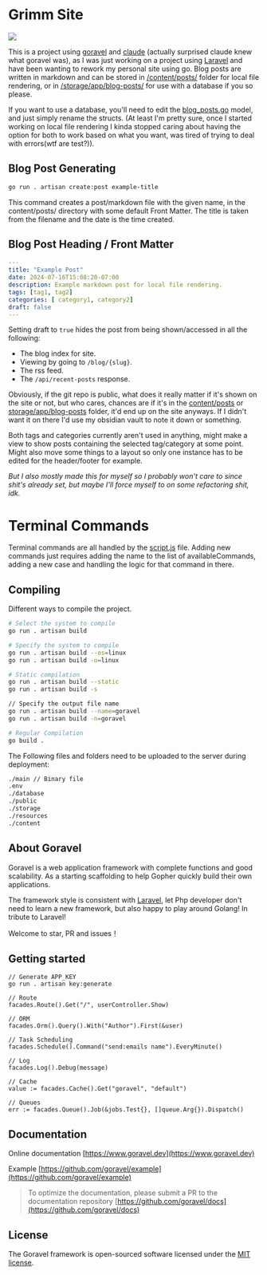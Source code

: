 # Grimm Site

<img src="/repo-assets/showcase.gif"/>

This is a project using [goravel](https://github.com/goravel/goravel) and [claude](https://claude.ai/) (actually surprised claude knew what goravel was), as I was just working on a project using [Laravel](https://laravel.com/) and have been wanting to rework my personal site using go. Blog posts are written in markdown and can be stored in [/content/posts/](./content/posts/) folder for local file rendering, or in [/storage/app/blog-posts/](./storage/app/blog-posts/) for use with a database if you so please.

If you want to use a database, you'll need to edit the [blog_posts.go](./app/models/blog_post.go) model, and just simply rename the structs. (At least I'm pretty sure, once I started working on local file rendering I kinda stopped caring about having the option for both to work based on what you want, was tired of trying to deal with errors(wtf are test?)).

## Blog Post Generating

```bash
go run . artisan create:post example-title
```

This command creates a post/markdown file with the given name, in the content/posts/ directory with some default Front Matter. The title is taken from the filename and the date is the time created.

## Blog Post Heading / Front Matter

```yaml
---
title: "Example Post"
date: 2024-07-16T15:08:20-07:00
description: Example markdown post for local file rendering.
tags: [tag1, tag2]
categories: [ category1, category2]
draft: false
---

```

Setting draft to `true` hides the post from being shown/accessed in all the following: 

- The blog index for site.
- Viewing by going to `/blog/{slug}`.
- The rss feed.
- The `/api/recent-posts` response.

Obviously, if the git repo is public, what does it really matter if it's shown on the site or not, but who cares, chances are if it's in the [content/posts](./content/posts/) or [storage/app/blog-posts](./storage/app/blog-posts/) folder, it'd end up on the site anyways. If I didn't want it on there I'd use my obsidian vault to note it down or something.

Both tags and categories currently aren't used in anything, might make a view to show posts containing the selected tag/category at some point. Might also move some things to a layout so only one instance has to be edited for the header/footer for example. 

*But I also mostly made this for myself so I probably won't care to since shit's already set, but maybe I'll force myself to on some refactoring shit, idk.*

# Terminal Commands

Terminal commands are all handled by the [script.js](./resources/javascript/script.js) file. Adding new commands just requires adding the name to the list of availableCommands, adding a new case and handling the logic for that command in there.


## Compiling 

Different ways to compile the project.

```bash 
# Select the system to compile
go run . artisan build

# Specify the system to compile
go run . artisan build --os=linux
go run . artisan build -o=linux

# Static compilation
go run . artisan build --static
go run . artisan build -s

// Specify the output file name
go run . artisan build --name=goravel
go run . artisan build -n=goravel 

# Regular Compilation 
go build .
```

The Following files and folders need to be uploaded to the server during deployment:

```bash
./main // Binary file
.env
./database
./public
./storage
./resources 
./content 
```


## About Goravel

Goravel is a web application framework with complete functions and good scalability. As a starting scaffolding to help
Gopher quickly build their own applications.

The framework style is consistent with [Laravel](https://github.com/laravel/laravel), let Php developer don't need to learn a
new framework, but also happy to play around Golang! In tribute to Laravel!

Welcome to star, PR and issues！

## Getting started

```
// Generate APP_KEY
go run . artisan key:generate

// Route
facades.Route().Get("/", userController.Show)

// ORM
facades.Orm().Query().With("Author").First(&user)

// Task Scheduling
facades.Schedule().Command("send:emails name").EveryMinute()

// Log
facades.Log().Debug(message)

// Cache
value := facades.Cache().Get("goravel", "default")

// Queues
err := facades.Queue().Job(&jobs.Test{}, []queue.Arg{}).Dispatch()
```

## Documentation

Online documentation [https://www.goravel.dev](https://www.goravel.dev)

Example [https://github.com/goravel/example](https://github.com/goravel/example)

> To optimize the documentation, please submit a PR to the documentation
> repository [https://github.com/goravel/docs](https://github.com/goravel/docs)

## License

The Goravel framework is open-sourced software licensed under the [MIT license](https://opensource.org/licenses/MIT).
